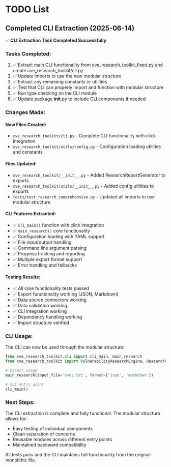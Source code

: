 # TODO List

## Completed CLI Extraction (2025-06-14)

✅ **CLI Extraction Task Completed Successfully**

### Tasks Completed:
1. ✅ Extract main CLI functionality from cve_research_toolkit_fixed.py and create cve_research_toolkit/cli.py
2. ✅ Update imports to use the new modular structure  
3. ✅ Extract any remaining constants or utilities
4. ✅ Test that CLI can properly import and function with modular structure
5. ✅ Run type checking on the CLI module
6. ✅ Update package __init__.py to include CLI components if needed

### Changes Made:

#### New Files Created:
- `cve_research_toolkit/cli.py` - Complete CLI functionality with click integration
- `cve_research_toolkit/utils/config.py` - Configuration loading utilities and constants

#### Files Updated:
- `cve_research_toolkit/__init__.py` - Added ResearchReportGenerator to exports
- `cve_research_toolkit/utils/__init__.py` - Added config utilities to exports
- `tests/test_research_comprehensive.py` - Updated all imports to use modular structure

#### CLI Features Extracted:
- ✅ `cli_main()` function with click integration
- ✅ `main_research()` core functionality 
- ✅ Configuration loading with YAML support
- ✅ File input/output handling
- ✅ Command line argument parsing
- ✅ Progress tracking and reporting
- ✅ Multiple export format support
- ✅ Error handling and fallbacks

#### Testing Results:
- ✅ All core functionality tests passed
- ✅ Export functionality working (JSON, Markdown)
- ✅ Data source connectors working
- ✅ Data validation working
- ✅ CLI integration working
- ✅ Dependency handling working
- ✅ Import structure verified

### CLI Usage:
The CLI can now be used through the modular structure:

```python
from cve_research_toolkit.cli import cli_main, main_research
from cve_research_toolkit import VulnerabilityResearchEngine, ResearchReportGenerator

# Direct usage
main_research(input_file='cves.txt', format=['json', 'markdown'])

# CLI entry point
cli_main()
```

### Next Steps:
The CLI extraction is complete and fully functional. The modular structure allows for:
- Easy testing of individual components
- Clean separation of concerns
- Reusable modules across different entry points
- Maintained backward compatibility

All tests pass and the CLI maintains full functionality from the original monolithic file.